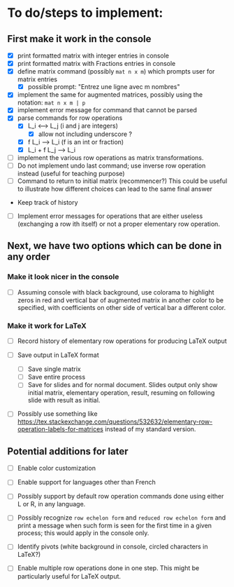 # To do/steps to implement:

## First make it work in the console

 - [x] print formatted matrix with integer entries in console
 - [x] print formatted matrix with Fractions entries in console
 - [x] define matrix command (possibly `mat n x m`) which prompts user for matrix entries
   - [x] possible prompt: "Entrez une ligne avec m nombres"
 - [x] implement the same for augmented matrices, possibly using the notation: `mat n x m | p`
 - [x] implement error message for command that cannot be parsed
 - [x] parse commands for row operations
   - [x] L_i <--> L_j  (i and j are integers)
     - [x] allow not including underscore ?
   - [x] f L_i --> L_i   (f is an int or fraction)
   - [x] L_i + f L_j --> L_i
- [ ] implement the various row operations as matrix transformations.
 - [ ] Do not implement undo last command; use inverse row operation instead (useful for teaching purpose)
- [ ] Command to return to initial matrix (recommencer?) This could be useful to illustrate how different choices can lead to the same final answer
- Keep track of history

 - [ ] Implement error messages for operations that are either useless (exchanging a
   row ith itself) or not a proper elementary row operation.

## Next, we have two options which can be done in any order


### Make it look nicer in the console

 - [ ] Assuming console with black background, use colorama to highlight zeros in red and vertical bar of augmented matrix in another color to be specified, with coefficients on other side of vertical bar a different color.


### Make it work for LaTeX

 - [ ] Record history of elementary row operations for producing LaTeX output
 - [ ] Save output in LaTeX format
   - [ ] Save single matrix
   - [ ] Save entire process
   - [ ] Save for slides and for normal document. Slides output only show initial matrix, elementary operation, result, resuming on following slide with result as initial.

- [ ] Possibly use something like https://tex.stackexchange.com/questions/532632/elementary-row-operation-labels-for-matrices instead of my standard version.


## Potential additions for later

 - [ ] Enable color customization
 - [ ] Enable support for languages other than French
 - [ ] Possibly support by default row operation commands done using either L or R, in any language.
 - [ ] Possibly recognize `row echelon form` and `reduced row echelon form` and print a message when such form is seen for the first time in a given process;
 this would apply in the console only.

 - [ ] Identify pivots (white background in console, circled characters in LaTeX?)

 - [ ] Enable multiple row operations done in one step. This might be
 particularly useful for LaTeX output.


